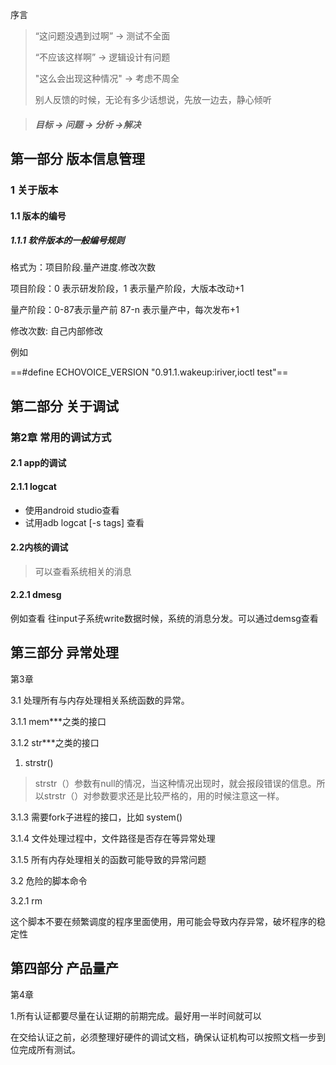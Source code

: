 序言

> “这问题没遇到过啊” -> 测试不全面
>
> “不应该这样啊”  ->  逻辑设计有问题
>
> "这么会出现这种情况" -> 考虑不周全
>
> 别人反馈的时候，无论有多少话想说，先放一边去，静心倾听



> ##### 目标  -> 问题 ->  分析  ->解决

## 第一部分 版本信息管理

### 1 关于版本

#### 1.1 版本的编号

##### 1.1.1  软件版本的一般编号规则

格式为：项目阶段.量产进度.修改次数 

项目阶段：0 表示研发阶段，1 表示量产阶段，大版本改动+1

量产阶段：0-87表示量产前   87-n 表示量产中，每次发布+1

修改次数:  自己内部修改



例如 

==#define ECHOVOICE_VERSION "0.91.1.wakeup:iriver,ioctl test"==





## 第二部分  关于调试

### 第2章 常用的调试方式

#### 2.1 app的调试

#### 2.1.1 logcat

- 使用android studio查看
- 试用adb logcat [-s  tags] 查看

#### 2.2内核的调试

>  可以查看系统相关的消息

#### 2.2.1 dmesg

例如查看 往input子系统write数据时候，系统的消息分发。可以通过demsg查看



## 第三部分 异常处理

第3章  

3.1 处理所有与内存处理相关系统函数的异常。

3.1.1 mem***之类的接口

3.1.2 str***之类的接口

1. strstr()

> strstr（）参数有null的情况，当这种情况出现时，就会报段错误的信息。所以strstr（）对参数要求还是比较严格的，用的时候注意这一样。 

3.1.3 需要fork子进程的接口，比如 system()

3.1.4 文件处理过程中，文件路径是否存在等异常处理

3.1.5 所有内存处理相关的函数可能导致的异常问题

3.2 危险的脚本命令

3.2.1 rm

这个脚本不要在频繁调度的程序里面使用，用可能会导致内存异常，破坏程序的稳定性

## 第四部分 产品量产

第4章 

1.所有认证都要尽量在认证期的前期完成。最好用一半时间就可以

在交给认证之前，必须整理好硬件的调试文档，确保认证机构可以按照文档一步到位完成所有测试。

